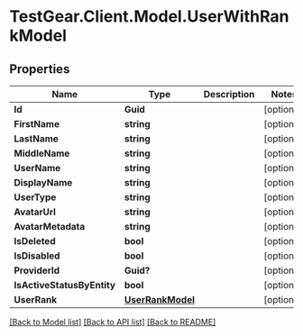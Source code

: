 # TestGear.Client.Model.UserWithRankModel

## Properties

Name | Type | Description | Notes
------------ | ------------- | ------------- | -------------
**Id** | **Guid** |  | [optional] 
**FirstName** | **string** |  | [optional] 
**LastName** | **string** |  | [optional] 
**MiddleName** | **string** |  | [optional] 
**UserName** | **string** |  | [optional] 
**DisplayName** | **string** |  | [optional] 
**UserType** | **string** |  | [optional] 
**AvatarUrl** | **string** |  | [optional] 
**AvatarMetadata** | **string** |  | [optional] 
**IsDeleted** | **bool** |  | [optional] 
**IsDisabled** | **bool** |  | [optional] 
**ProviderId** | **Guid?** |  | [optional] 
**IsActiveStatusByEntity** | **bool** |  | [optional] 
**UserRank** | [**UserRankModel**](UserRankModel.md) |  | [optional] 

[[Back to Model list]](../README.md#documentation-for-models) [[Back to API list]](../README.md#documentation-for-api-endpoints) [[Back to README]](../README.md)


